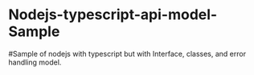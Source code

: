 # Nodejs-typescript-api-model-Sample
#Sample of nodejs with typescript but with Interface, classes, and error handling model.
